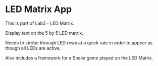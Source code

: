 LED Matrix App
==============

This is part of Lab3 - LED Matrix.

Display text on the 5 by 5 LED matrix.

Needs to strobe through LED rows at a quick rate in order to appear as though
all LEDs are active.

Also includes a framework for a Snake game played on the LED Matrix.

